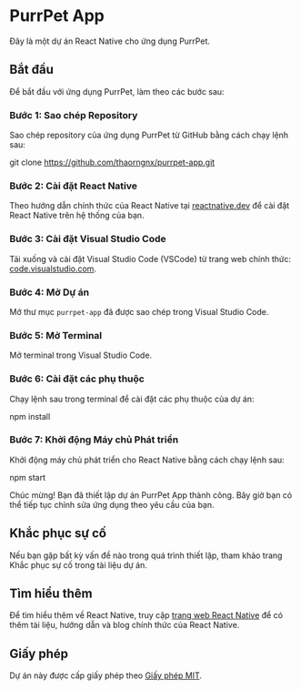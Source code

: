 # PurrPet App

Đây là một dự án React Native cho ứng dụng PurrPet.

## Bắt đầu

Để bắt đầu với ứng dụng PurrPet, làm theo các bước sau:

### Bước 1: Sao chép Repository

Sao chép repository của ứng dụng PurrPet từ GitHub bằng cách chạy lệnh sau:

git clone https://github.com/thaorngnx/purrpet-app.git

### Bước 2: Cài đặt React Native

Theo hướng dẫn chính thức của React Native tại [reactnative.dev](https://reactnative.dev/) để cài đặt React Native trên hệ thống của bạn.

### Bước 3: Cài đặt Visual Studio Code

Tải xuống và cài đặt Visual Studio Code (VSCode) từ trang web chính thức: [code.visualstudio.com](https://code.visualstudio.com/).

### Bước 4: Mở Dự án

Mở thư mục `purrpet-app` đã được sao chép trong Visual Studio Code.

### Bước 5: Mở Terminal

Mở terminal trong Visual Studio Code.

### Bước 6: Cài đặt các phụ thuộc

Chạy lệnh sau trong terminal để cài đặt các phụ thuộc của dự án:

npm install

### Bước 7: Khởi động Máy chủ Phát triển

Khởi động máy chủ phát triển cho React Native bằng cách chạy lệnh sau:

npm start

Chúc mừng! Bạn đã thiết lập dự án PurrPet App thành công. Bây giờ bạn có thể tiếp tục chỉnh sửa ứng dụng theo yêu cầu của bạn.

## Khắc phục sự cố

Nếu bạn gặp bất kỳ vấn đề nào trong quá trình thiết lập, tham khảo trang Khắc phục sự cố trong tài liệu dự án.

## Tìm hiểu thêm

Để tìm hiểu thêm về React Native, truy cập [trang web React Native](https://reactnative.dev/) để có thêm tài liệu, hướng dẫn và blog chính thức của React Native.

## Giấy phép

Dự án này được cấp giấy phép theo [Giấy phép MIT](LICENSE).
